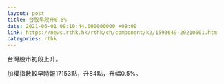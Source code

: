 ```yaml
---
layout: post
title: 台股早段升0.5%
date: 2021-06-01 09:10:44.000000000 +08:00
link: https://news.rthk.hk/rthk/ch/component/k2/1593649-20210601.htm
categories: rthk
---
```


台灣股市初段上升。

加權指數較早時報17153點，升84點，升幅0.5%。
